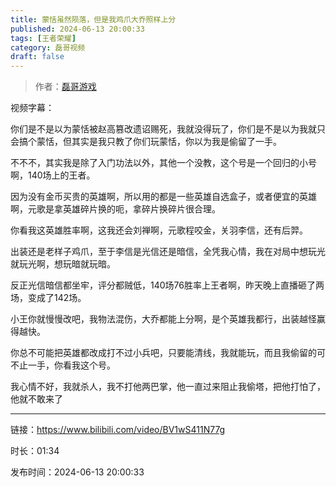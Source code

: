 ```yaml
---
title: 蒙恬虽然陨落，但是我鸡爪大乔照样上分
published: 2024-06-13 20:00:33
tags: [王者荣耀]
category: 磊哥视频
draft: false
---
```



> 作者：[磊哥游戏](https://space.bilibili.com/268941858?spm_id_from=333.788.upinfo.head.click)

视频字幕：

你们是不是以为蒙恬被赵高篡改遗诏赐死，我就没得玩了，你们是不是以为我就只会搞个蒙恬，但其实是我只教了你们玩蒙恬，你以为我是偷留了一手。

不不不，其实我是除了入门功法以外，其他一个没教，这个号是一个回归的小号啊，140场上的王者。

因为没有金币买贵的英雄啊，所以用的都是一些英雄自选盒子，或者便宜的英雄啊，元歌是拿英雄碎片换的呃，拿碎片换碎片很合理。

你看我这英雄胜率啊，这我还会刘禅啊，元歌程咬金，关羽李信，还有后羿。

出装还是老样子鸡爪，至于李信是光信还是暗信，全凭我心情，我在对局中想玩光就玩光啊，想玩暗就玩暗。

反正光信暗信都坐牢，评分都贼低，140场76胜率上王者啊，昨天晚上直播砸了两场，变成了142场。

小王你就慢慢改吧，我物法混伤，大乔都能上分啊，是个英雄我都行，出装越怪赢得越快。

你总不可能把英雄都改成打不过小兵吧，只要能清线，我就能玩，而且我偷留的可不止一手，你看我这个号。

我心情不好，我就杀人，我不打他两巴掌，他一直过来阻止我偷塔，把他打怕了，他就不敢来了

---

链接：https://www.bilibili.com/video/BV1wS411N77g

时长：01:34

发布时间：2024-06-13 20:00:33
